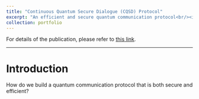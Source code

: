 ```yaml
---
title: "Continuous Quantum Secure Dialogue (CQSD) Protocol"
excerpt: "An efficient and secure quantum communication protocol<br/><img src='/images/CQSD.png'>"
collection: portfolio
---
```


For details of the publication, please refer to [this link](/papers/2019-10-27-CQSD).
<hr>

# Introduction

How do we build a quantum communication protocol that is both secure and efficient?

